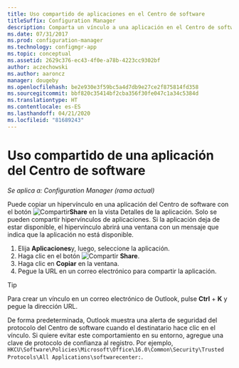 ```yaml
---
title: Uso compartido de aplicaciones en el Centro de software
titleSuffix: Configuration Manager
description: Comparta un vínculo a una aplicación en el Centro de software de Configuration Manager.
ms.date: 07/31/2017
ms.prod: configuration-manager
ms.technology: configmgr-app
ms.topic: conceptual
ms.assetid: 2629c376-ec43-4f0e-a78b-4223cc9302bf
author: aczechowski
ms.author: aaroncz
manager: dougeby
ms.openlocfilehash: be2e930e3f59bc5a4d7db9e27ce2f875814fd358
ms.sourcegitcommit: bbf820c35414bf2cba356f30fe047c1a34c5384d
ms.translationtype: HT
ms.contentlocale: es-ES
ms.lasthandoff: 04/21/2020
ms.locfileid: "81689243"
---
```

# <a name="share-an-application-from-software-center"></a>Uso compartido de una aplicación del Centro de software

*Se aplica a: Configuration Manager (rama actual)* <!-- 1706 -->

Puede copiar un hipervínculo en una aplicación del Centro de software con el botón ![Compartir](media/share15.png)**Share** en la vista Detalles de la aplicación. Solo se pueden compartir hipervínculos de aplicaciones. Si la aplicación deja de estar disponible, el hipervínculo abrirá una ventana con un mensaje que indica que la aplicación no está disponible.

1. Elija **Aplicaciones**y, luego, seleccione la aplicación.
2. Haga clic en el botón ![Compartir](media/share15.png) **Share**.
3. Haga clic en **Copiar** en la ventana.
4. Pegue la URL en un correo electrónico para compartir la aplicación.  

> [!TIP]  
>  Para crear un vínculo en un correo electrónico de Outlook, pulse **Ctrl** + **K** y pegue la dirección URL.  
>  
> De forma predeterminada, Outlook muestra una alerta de seguridad del protocolo del Centro de software cuando el destinatario hace clic en el vínculo. Si quiere evitar este comportamiento en su entorno, agregue una clave de protocolo de confianza al registro. Por ejemplo, `HKCU\Software\Policies\Microsoft\Office\16.0\Common\Security\Trusted Protocols\All Applications\softwarecenter:`.  
